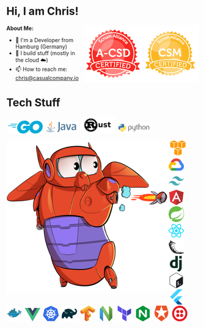 <h1> Hi, I am Chris! </h1> 

**About Me:**
<img align="right" alt="CSM" src="https://github.com/ProdIsMyDev/ProdIsMyDev/blob/main/assets/seal-csm.png" height="150px" width="150px"/>
<img align="right" alt="A-CSD" src="https://github.com/ProdIsMyDev/ProdIsMyDev/blob/main/assets/a-csd.png" height="150px" width="150px"/>

- 🏡 I'm a Developer from Hamburg (Germany)
- 👷 I build stuff (mostly in the cloud ☁️)
- 📫 How to reach me: chris@casualcompany.io

# Tech Stuff

<p>
  &nbsp;<code><img width="18%" alt="Golang" src="https://github.com/ProdIsMyDev/ProdIsMyDev/blob/main/assets/programming-languages/golang-official.svg"></code>
  <code><img width="18%" alt="Java" src="https://github.com/ProdIsMyDev/ProdIsMyDev/blob/main/assets/programming-languages/java-horizontal.svg"></code>
  <code><img width="18%" alt="Rust" src="https://github.com/ProdIsMyDev/ProdIsMyDev/blob/main/assets/programming-languages/rust-lang-ar21.svg"></code>
  <code><img width="18%" alt="Python" src="https://github.com/ProdIsMyDev/ProdIsMyDev/blob/main/assets/programming-languages/python-horizontal.svg"></code>
</p>

<img align="left" alt="Gopher x Baymax" src="https://github.com/ProdIsMyDev/ProdIsMyDev/blob/main/assets/gopher_baymax.png" width="425" height="400"/>

<p>
  &nbsp;<code><img width="8%" alt="AWS" src="https://github.com/ProdIsMyDev/ProdIsMyDev/blob/main/assets/programming-languages/amazon_aws-icon.svg"></code>
  &nbsp;<code><img width="8%" alt="Google Cloud" src="https://github.com/ProdIsMyDev/ProdIsMyDev/blob/main/assets/programming-languages/google_cloud-icon.svg"></code>
  &nbsp;<code><img width="8%" alt="Tailwind CSS" src="https://github.com/ProdIsMyDev/ProdIsMyDev/blob/main/assets/programming-languages/tailwindcss-icon.svg"></code>
  &nbsp;<code><img width="8%" alt="Angular" src="https://github.com/ProdIsMyDev/ProdIsMyDev/blob/main/assets/programming-languages/angular-icon.svg"></code>
  &nbsp;<code><img width="8%" alt="Spring" src="https://github.com/ProdIsMyDev/ProdIsMyDev/blob/main/assets/programming-languages/springio-icon.svg"></code> 
  &nbsp;<code><img width="8%" alt="React" src="https://github.com/ProdIsMyDev/ProdIsMyDev/blob/main/assets/programming-languages/reactjs-icon.svg"></code>
  &nbsp;<code><img width="8%" alt="Flask" src="https://github.com/ProdIsMyDev/ProdIsMyDev/blob/main/assets/programming-languages/pocoo_flask-icon.svg"></code>
  &nbsp;<code><img width="8%" alt="Django" src="https://github.com/ProdIsMyDev/ProdIsMyDev/blob/main/assets/programming-languages/djangoproject-icon.svg"></code>
  &nbsp;<code><img width="8%" alt="Bash" src="https://github.com/ProdIsMyDev/ProdIsMyDev/blob/main/assets/programming-languages/gnu_bash-icon.svg"></code>
  &nbsp;<code><img width="8%" alt="Flutter" src="https://github.com/ProdIsMyDev/ProdIsMyDev/blob/main/assets/programming-languages/flutterio-icon.svg"></code>
  &nbsp;<code><img width="8%" alt="Docker" src="https://github.com/ProdIsMyDev/ProdIsMyDev/blob/main/assets/programming-languages/docker-icon.svg"></code>
  &nbsp;<code><img width="8%" alt="Vue" src="https://github.com/ProdIsMyDev/ProdIsMyDev/blob/main/assets/programming-languages/vue-9.svg"></code>
  &nbsp;<code><img width="8%" alt="Kubernetes" src="https://github.com/ProdIsMyDev/ProdIsMyDev/blob/main/assets/programming-languages/kubernetes-icon.svg"></code>
  &nbsp;<code><img width="8%" alt="Gradle" src="https://github.com/ProdIsMyDev/ProdIsMyDev/blob/main/assets/programming-languages/gradle-icon.svg"></code>
  &nbsp;<code><img width="8%" alt="TensorFlow" src="https://github.com/ProdIsMyDev/ProdIsMyDev/blob/main/assets/programming-languages/tensorflow-icon.svg"></code>
  &nbsp;<code><img width="8%" alt="Neovim" src="https://github.com/ProdIsMyDev/ProdIsMyDev/blob/main/assets/programming-languages/neovimio-icon.svg"></code>
  &nbsp;<code><img width="8%" alt="Terraform" src="https://github.com/ProdIsMyDev/ProdIsMyDev/blob/main/assets/programming-languages/terraformio-icon.svg"></code>
  &nbsp;<code><img width="8%" alt="NGINX" src="https://github.com/ProdIsMyDev/ProdIsMyDev/blob/main/assets/programming-languages/nginx-icon.svg"></code>  
  &nbsp;<code><img width="8%" alt="Auth0" src="https://github.com/ProdIsMyDev/ProdIsMyDev/blob/main/assets/programming-languages/auth0-icon.svg"></code>    
  &nbsp;<code><img width="8%" alt="Auth0" src="https://github.com/ProdIsMyDev/ProdIsMyDev/blob/main/assets/programming-languages/twilio-icon.svg"></code>
</p>

